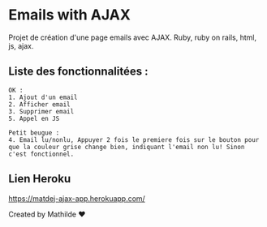 # Emails with AJAX

Projet de création d'une page emails avec AJAX.
Ruby, ruby on rails, html, js, ajax.

## Liste des fonctionnalitées :

```
OK :
1. Ajout d'un email
2. Afficher email
3. Supprimer email
5. Appel en JS

Petit beugue :
4. Email lu/nonlu, Appuyer 2 fois le premiere fois sur le bouton pour que la couleur grise change bien, indiquant l'email non lu! Sinon c'est fonctionnel. 
```

## Lien Heroku 

https://matdej-ajax-app.herokuapp.com/

Created by Mathilde &#x2764;
